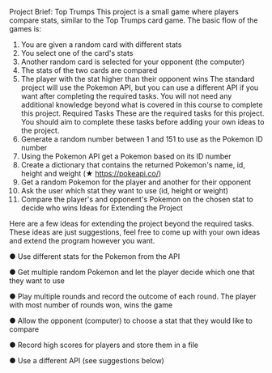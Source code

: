 Project Brief: Top Trumps 
This project is a small game where players compare stats, similar to the Top Trumps 
card game. The basic flow of the games is: 
1. You are given a random card with different stats 
2. You select one of the card's stats 
3. Another random card is selected for your opponent (the computer) 
4. The stats of the two cards are compared 
5. The player with the stat higher than their opponent wins 
The standard project will use the Pokemon API, but you can use a different API if you want after 
completing the required tasks. 
You will not need any additional knowledge beyond what is covered in this course to complete this 
project. 
Required Tasks 
These are the required tasks for this project. You should aim to complete these tasks before 
adding your own ideas to the project. 
1. Generate a random number between 1 and 151 to use as the Pokemon ID number 
2. Using the Pokemon API get a Pokemon based on its ID number 
3. Create a dictionary that contains the returned Pokemon's name, id, height and weight (★ 
https://pokeapi.co/) 
4. Get a random Pokemon for the player and another for their opponent 
5. Ask the user which stat they want to use (id, height or weight) 
6. Compare the player's and opponent's Pokemon on the chosen stat to decide who wins 
Ideas for Extending the Project

Here are a few ideas for extending the project beyond the required tasks. These ideas are just 
suggestions, feel free to come up with your own ideas and extend the program however you want. 

● Use different stats for the Pokemon from the API 

● Get multiple random Pokemon and let the player decide which one that they want to use 

● Play multiple rounds and record the outcome of each round. The player with most number 
of rounds won, wins the game 

● Allow the opponent (computer) to choose a stat that they would like to compare 

● Record high scores for players and store them in a file 

● Use a different API (see suggestions below)
